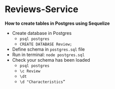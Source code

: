 # Reviews-Service

**How to create tables in Postgres using Sequelize**

- Create database in Postgres
  - `psql postgres`
  - `CREATE DATABASE Review;`
- Define schema in `postgres.sql` file
- Run in terminal: `node postgres.sql`
- Check your schema has been loaded
  - `psql postgres`
  - `\c Review`
  - `\dt`
  - `\d "Characteristics”`

